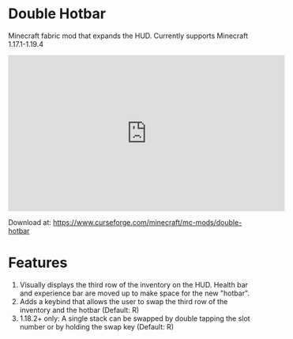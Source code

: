 # Double Hotbar
Minecraft fabric mod that expands the HUD.
Currently supports Minecraft 1.17.1-1.19.4

<iframe width="560" height="315"
src="https://www.youtube.com/watch?v=kEl_om1-2wA" 
frameborder="0" 
allow="accelerometer; autoplay; encrypted-media; gyroscope; picture-in-picture" 
allowfullscreen></iframe>

Download at: https://www.curseforge.com/minecraft/mc-mods/double-hotbar

# Features
1. Visually displays the third row of the inventory on the HUD. Health bar and experience bar are moved up to make space for the new "hotbar".
2. Adds a keybind that allows the user to swap the third row of the inventory and the hotbar (Default: R)
3. 1.18.2+ only: A single stack can be swapped by double tapping the slot number or by holding the swap key (Default: R)
